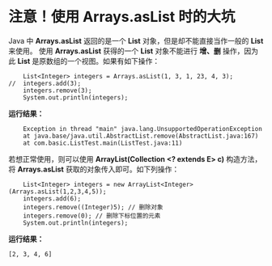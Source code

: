﻿﻿﻿﻿﻿﻿# 注意！使用 Arrays.asList 时的大坑Java 中 **Arrays.asList** 返回的是一个 **List** 对象，但是却不能直接当作一般的 **List** 来使用。使用 **Arrays.asList** 获得的一个 **List** 对象不能进行 **增、删** 操作，因为此 **List** 是原数组的一个视图。如果有如下操作：```	List<Integer> integers = Arrays.asList(1, 3, 1, 23, 4, 3);//	integers.add(3);	integers.remove(3);	System.out.println(integers);```**运行结果：**```	Exception in thread "main" java.lang.UnsupportedOperationException	at java.base/java.util.AbstractList.remove(AbstractList.java:167)	at com.basic.ListTest.main(ListTest.java:11)```若想正常使用，则可以使用 **ArrayList(Collection <? extends E> c)** 构造方法，将 **Arrays.asList** 获取的对象传入即可。如下列操作：```	List<Integer> integers = new ArrayList<Integer>(Arrays.asList(1,2,3,4,5));	integers.add(6);	integers.remove((Integer)5); // 删除对象	integers.remove(0); // 删除下标位置的元素	System.out.println(integers);```**运行结果：**```[2, 3, 4, 6]```
